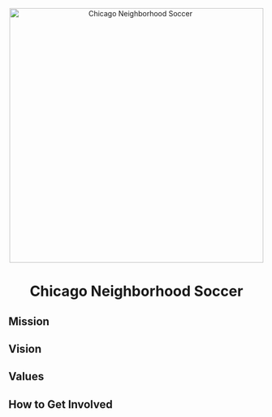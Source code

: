 <p align="center">
  <img src='https://user-images.githubusercontent.com/34843515/216865721-d7bddb15-5bac-4fd3-a8ab-7660f310f4f9.jpg' width='500px' alt="Chicago Neighborhood Soccer"/>                                                                                                                             
</p>
<h1 align="center"> Chicago Neighborhood Soccer </h1>

## Mission 

## Vision 

## Values 

## How to Get Involved

                                                                                                                          
